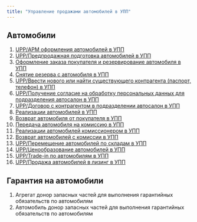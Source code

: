 ```yaml
---
title: "Управление продажами автомобилей в УПП"
---
```


## Автомобили 
1. [UPP/АРМ оформления автомобилей в УПП](UPP/АРМ%20оформления%20автомобилей%20в%20УПП.md)
2. [UPP/Предпродажная подготовка автомобилей в УПП](UPP/Предпродажная%20подготовка%20автомобилей%20в%20УПП.md)
3. [Оформление заказа покупателя и резервирование автомобиля в УПП](UPP/Оформление%20заказа%20покупателя%20и%20резервирование%20автомобиля%20в%20УПП.md)
4. [Снятие резерва с автомобиля в УПП](UPP/Снятие%20резерва%20с%20автомобиля%20в%20УПП.md)
5. [UPP/Ввести нового или найти существующего контрагента (паспорт, телефон) в УПП](UPP/Ввести%20нового%20или%20найти%20существующего%20контрагента%20(паспорт,%20телефон)%20в%20УПП.md)
6. [UPP/Получение согласие на обработку персональных данных для подразделения автосалон в УПП](UPP/Получение%20согласие%20на%20обработку%20персональных%20данных%20для%20подразделения%20автосалон%20в%20УПП.md)
7. [UPP/Договор с контрагентом в подразделении автосалон в УПП](UPP/Договор%20с%20контрагентом%20в%20подразделении%20автосалон%20в%20УПП.md)
8. [Реализации автомобилей в УПП](UPP/Реализации%20автомобилей%20в%20УПП.md)
9. [Возврат автомобиля от покупателя в УПП](UPP/Возврат%20автомобиля%20от%20покупателя%20в%20УПП.md)
10. [Передача автомобиля на комиссию в УПП](UPP/Передача%20автомобиля%20на%20комиссию%20в%20УПП.md)
11. [Реализации автомобилей комиссионером в УПП](UPP/Реализации%20автомобилей%20комиссионером%20в%20УПП.md)
12. [Возврат автомобилей с комиссии в УПП](UPP/Возврат%20автомобилей%20с%20комиссии%20в%20УПП.md)
13. [UPP/Перемещение автомобилей по складам в УПП](UPP/Перемещение%20автомобилей%20по%20складам%20в%20УПП.md)
14. [UPP/Ценообразование автомобилей в УПП](UPP/Ценообразование%20автомобилей%20в%20УПП.md)
16. [UPP/Trade-in по автомобилям в УПП](UPP/Trade-in%20по%20автомобилям%20в%20УПП.md)
17. [UPP/Продажа автомобилей в лизинг в УПП](UPP/Продажа%20автомобилей%20в%20лизинг%20в%20УПП.md)

## Гарантия на автомобили
1. Агрегат донор запасных частей для выполнения гарантийных обязательств по автомобилям
2. Автомобиль донор запасных частей для выполнения гарантийных обязательств по автомобилям
